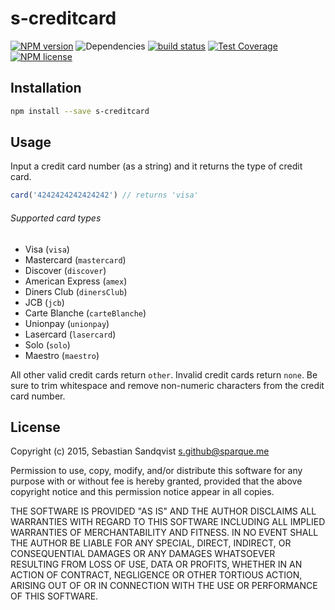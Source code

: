# s-creditcard

[![NPM version](https://img.shields.io/npm/v/s-creditcard.svg)](https://www.npmjs.com/package/s-creditcard) ![Dependencies](https://img.shields.io/david/sebastiansandqvist/s-creditcard.svg) [![build status](http://img.shields.io/travis/sebastiansandqvist/s-creditcard.svg)](https://travis-ci.org/sebastiansandqvist/s-creditcard) [![Test Coverage](https://codeclimate.com/github/sebastiansandqvist/s-creditcard/badges/coverage.svg)](https://codeclimate.com/github/sebastiansandqvist/s-creditcard) [![NPM license](https://img.shields.io/npm/l/s-creditcard.svg)](https://www.npmjs.com/package/s-creditcard)

## Installation
```bash
npm install --save s-creditcard
```

## Usage
Input a credit card number (as a string) and it returns the type of credit card.

```javascript
card('4242424242424242') // returns 'visa'
```

###### Supported card types
* Visa (`visa`)
* Mastercard (`mastercard`)
* Discover (`discover`)
* American Express (`amex`)
* Diners Club (`dinersClub`)
* JCB (`jcb`)
* Carte Blanche (`carteBlanche`)
* Unionpay (`unionpay`)
* Lasercard (`lasercard`)
* Solo (`solo`)
* Maestro (`maestro`)

All other valid credit cards return `other`. Invalid credit cards return `none`. 
Be sure to trim whitespace and remove non-numeric characters from the credit card number.

## License
Copyright (c) 2015, Sebastian Sandqvist <s.github@sparque.me>

Permission to use, copy, modify, and/or distribute this software for any purpose with or without fee is hereby granted, provided that the above copyright notice and this permission notice appear in all copies.

THE SOFTWARE IS PROVIDED "AS IS" AND THE AUTHOR DISCLAIMS ALL WARRANTIES WITH REGARD TO THIS SOFTWARE INCLUDING ALL IMPLIED WARRANTIES OF MERCHANTABILITY AND FITNESS. IN NO EVENT SHALL THE AUTHOR BE LIABLE FOR ANY SPECIAL, DIRECT, INDIRECT, OR CONSEQUENTIAL DAMAGES OR ANY DAMAGES WHATSOEVER RESULTING FROM LOSS OF USE, DATA OR PROFITS, WHETHER IN AN ACTION OF CONTRACT, NEGLIGENCE OR OTHER TORTIOUS ACTION, ARISING OUT OF OR IN CONNECTION WITH THE USE OR PERFORMANCE OF THIS SOFTWARE.